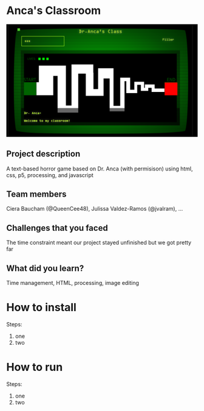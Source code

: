 # Anca's Classroom
![game](game_screenshot.png)

## Project description

A text-based horror game based on Dr. Anca (with permisison) using html, css, p5, processing, and javascript

## Team members

Ciera Baucham (@QueenCee48), Julissa Valdez-Ramos (@jvalram), ...

## Challenges that you faced
The time constraint meant our project stayed unfinished but we got pretty far

## What did you learn?
Time management, HTML, processing, image editing

# How to install

Steps:
1. one
2. two

# How to run

Steps:
1. one
2. two
